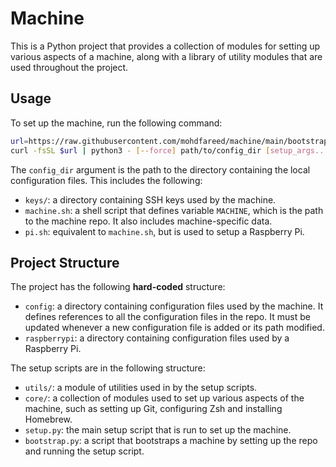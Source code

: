 # Machine

This is a Python project that provides a collection of modules for
setting up various aspects of a machine, along with a library of utility
modules that are used throughout the project.

## Usage

To set up the machine, run the following command:

```sh
url=https://raw.githubusercontent.com/mohdfareed/machine/main/bootstrap.py
curl -fsSL $url | python3 - [--force] path/to/config_dir [setup_args...]
```

The `config_dir` argument is the path to the directory containing the local
configuration files. This includes the following:

- `keys/`: a directory containing SSH keys used by the machine.
- `machine.sh`: a shell script that defines variable `MACHINE`, which is the
path to the machine repo. It also includes machine-specific data.
- `pi.sh`: equivalent to `machine.sh`, but is used to setup a Raspberry Pi.

## Project Structure

The project has the following **hard-coded** structure:

- `config`: a directory containing configuration files used by the machine. It
defines references to all the configuration files in the repo. It must be
updated whenever a new configuration file is added or its path modified.
- `raspberrypi`: a directory containing configuration files used by a Raspberry
Pi.

The setup scripts are in the following structure:

- `utils/`: a module of utilities used in by the setup scripts.
- `core/`: a collection of modules used to set up various aspects of the
machine, such as setting up Git, configuring Zsh and installing Homebrew.
- `setup.py`: the main setup script that is run to set up the machine.
- `bootstrap.py`: a script that bootstraps a machine by setting up the repo and
running the setup script.
